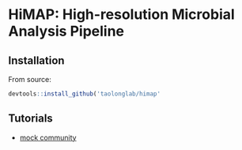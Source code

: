# HiMAP: High-resolution Microbial Analysis Pipeline

## Installation

From source:
```R
devtools::install_github('taolonglab/himap'
```

## Tutorials

* [mock community](tutorial_mock.ipynb)
